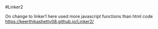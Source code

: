 #Linker2

On change to linker1 here used more javascript functions than html code 
https://keerthikashetty08.github.io/Linker2/
